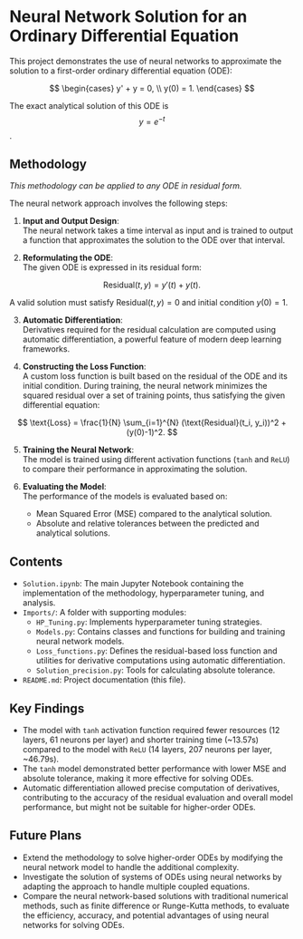 # Neural Network Solution for an Ordinary Differential Equation

This project demonstrates the use of neural networks to approximate the solution to a first-order ordinary differential equation (ODE):

$$
\begin{cases}
y' + y = 0, \\
y(0) = 1.
\end{cases}
$$

The exact analytical solution of this ODE is 
$$y = e^{-t}$$.

## Methodology
*This methodology can be applied to any ODE in residual form.*


The neural network approach involves the following steps:

1. **Input and Output Design**:  
   The neural network takes a time interval as input and is trained to output a function that approximates the solution to the ODE over that interval.

2. **Reformulating the ODE**:  
   The given ODE is expressed in its residual form:  
   
$$
\text{Residual}(t, y) = y'(t) + y(t).
$$
   
   A valid solution must satisfy $\text{Residual}(t, y) = 0$ and initial condition $y(0) = 1$.

3. **Automatic Differentiation**:  
   Derivatives required for the residual calculation are computed using automatic differentiation, a powerful feature of modern deep learning frameworks.

4. **Constructing the Loss Function**:  
   A custom loss function is built based on the residual of the ODE and its initial condition. During training, the neural network minimizes the squared residual over a set of training points, thus satisfying the given differential equation:  

$$
\text{Loss} = \frac{1}{N} \sum_{i=1}^{N} (\text{Residual}(t_i, y_i))^2 + (y(0)-1)^2.
$$


5. **Training the Neural Network**:  
   The model is trained using different activation functions (`tanh` and `ReLU`) to compare their performance in approximating the solution.

6. **Evaluating the Model**:  
   The performance of the models is evaluated based on:  
   - Mean Squared Error (MSE) compared to the analytical solution.
   - Absolute and relative tolerances between the predicted and analytical solutions.



## Contents

- `Solution.ipynb`: The main Jupyter Notebook containing the implementation of the methodology, hyperparameter tuning, and analysis.
- `Imports/`: A folder with supporting modules:
  - `HP_Tuning.py`: Implements hyperparameter tuning strategies.
  - `Models.py`: Contains classes and functions for building and training neural network models.
  - `Loss_functions.py`: Defines the residual-based loss function and utilities for derivative computations using automatic differentiation.
  - `Solution_precision.py`: Tools for calculating absolute tolerance.
- `README.md`: Project documentation (this file).

## Key Findings

- The model with `tanh` activation function required fewer resources (12 layers, 61 neurons per layer) and shorter training time (~13.57s) compared to the model with `ReLU` (14 layers, 207 neurons per layer, ~46.79s).
- The `tanh` model demonstrated better performance with lower MSE and absolute tolerance, making it more effective for solving ODEs.
- Automatic differentiation allowed precise computation of derivatives, contributing to the accuracy of the residual evaluation and overall model performance, but might not be suitable for higher-order ODEs.

## Future Plans

- Extend the methodology to solve higher-order ODEs by modifying the neural network model to handle the additional complexity.
- Investigate the solution of systems of ODEs using neural networks by adapting the approach to handle multiple coupled equations.
- Compare the neural network-based solutions with traditional numerical methods, such as finite difference or Runge-Kutta methods, to evaluate the efficiency, accuracy, and potential advantages of using neural networks for solving ODEs.